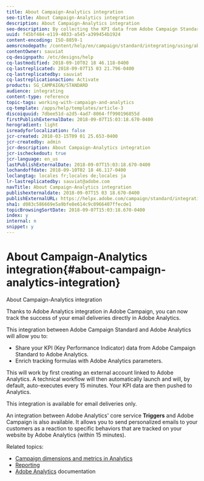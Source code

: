 ```yaml
---
title: About Campaign-Analytics integration
seo-title: About Campaign-Analytics integration
description: About Campaign-Analytics integration
seo-description: By collecting the KPI data from Adobe Campaign Standard, you can now share campaign data with Adobe Analytics to measure email marketing metrics from Adobe Campaign.
uuid: f45bf484-e119-4033-a545-a399454b1924
content-encoding: ISO-8859-1
aemsrcnodepath: /content/help/en/campaign/standard/integrating/using/about-campaign-analytics-integration
contentOwner: sauviat
cq-designpath: /etc/designs/help
cq-lastmodified: 2018-09-10T02 18 46.118-0400
cq-lastreplicated: 2018-09-07T15 03 21.796-0400
cq-lastreplicatedby: sauviat
cq-lastreplicationaction: Activate
products: SG_CAMPAIGN/STANDARD
audience: integrating
content-type: reference
topic-tags: working-with-campaign-and-analytics
cq-template: /apps/help/templates/article-3
discoiquuid: 7dbee51d-a2d5-4ad7-8064-ff990196855d
firstPublishExternalDate: 2018-09-07T15:03:18.670-0400
herogradient: light
isreadyforlocalization: false
jcr-created: 2018-03-15T09 01 25.653-0400
jcr-createdby: admin
jcr-description: About Campaign-Analytics integration
jcr-ischeckedout: true
jcr-language: en_us
lastPublishExternalDate: 2018-09-07T15:03:18.670-0400
lochandoffdate: 2018-09-10T02 18 46.117-0400
loclangtag: locales fr;locales de;locales ja
lr-lastreplicatedby: sauviat@adobe.com
navTitle: About Campaign-Analytics integration
publishexternaldate: 2018-09-07T15 03 18.670-0400
publishExternalURL: https://helpx.adobe.com/campaign/standard/integrating/using/about-campaign-analytics-integration.html
sha1: d083c586669e5a9bfe8e614c9c8966407ffecde1
topicBrowsingSortDate: 2018-09-07T15:03:18.670-0400
index: y
internal: n
snippet: y
---
```


# About Campaign-Analytics integration{#about-campaign-analytics-integration}

About Campaign-Analytics integration

Thanks to Adobe Analytics integration in Adobe Campaign, you can now track the success of your email deliveries directly in Adobe Analytics.

This integration between Adobe Campaign Standard and Adobe Analytics will allow you to:

* Share your KPI (Key Performance Indicator) data from Adobe Campaign Standard to Adobe Analytics.
* Enrich tracking formulas with Adobe Analytics parameters.

This will work by first creating an external account linked to Adobe Analytics. A technical workflow will then automatically launch and will, by default, auto-executes every 15 minutes. Your KPI data are then pushed to Analytics.

This integration is available for email deliveries only.

An integration between Adobe Analytics' core service **Triggers** and Adobe Campaign is also available. It allows you to send personalized emails to your customers as a reaction to specific behaviors that are tracked on your website by Adobe Analytics (within 15 minutes).

Related topics:

* [Campaign dimensions and metrics in Analytics](../../integrating/using/campaign-dimensions-and-metrics-in-analytics.md)
* [Reporting](../../reporting/using/about-dynamic-reports.md)
* [Adobe Analytics](https://marketing.adobe.com/resources/help/en_US/reference/adobe-campaign.html) documentation

